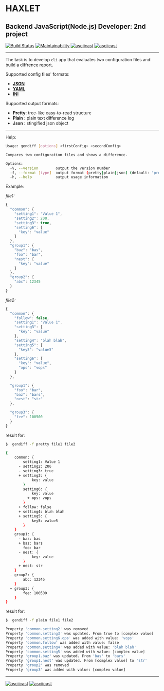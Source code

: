 # HAXLET 
## Backend JavaScript(Node.js) Developer: 2nd project

[![Build Status](https://travis-ci.org/dsmirnoff73/backend-project-lvl2.svg?branch=master)](https://travis-ci.org/dsmirnoff73/backend-project-lvl2)
[![Maintainability](https://api.codeclimate.com/v1/badges/4a9da8b303a9cd2c348e/maintainability)](https://codeclimate.com/github/dsmirnoff73/backend-project-lvl2/maintainability)
[![asciicast](https://asciinema.org/a/VqKOyc9SysfeboKBnqWp20XxE.svg)](https://asciinema.org/a/VqKOyc9SysfeboKBnqWp20XxE)
[![asciicast](https://asciinema.org/a/BQrLxtkkz3KahbHzlJt4Qr68Y.svg)](https://asciinema.org/a/BQrLxtkkz3KahbHzlJt4Qr68Y)

***
The task is to develop `сli` app that evaluates two configuration files and build a diffrence report.

Supported config files' formats:
* [**JSON**](https://en.wikipedia.org/wiki/JSON)
* [**YAML**](https://en.wikipedia.org/wiki/YAML)
* [**INI**](https://en.wikipedia.org/wiki/INI_file)

Supported output formats:
* **Pretty**:  tree-like easy-to-read structure
* **Plain** :  plain text difference log
* **Json**  :  stingified json object

***

Help:
```sh
Usage: gendiff [options] <firstConfig> <secondConfig>

Compares two configuration files and shows a difference.

Options:
  -V, --version        output the version number
  -f, --format [type]  output format (pretty|plain|json) (default: "pretty")
  -h, --help           output usage information
```

Example:

*file1:*
```js
{
  "common": {
    "setting1": "Value 1",
    "setting2": 200,
    "setting3": true,
    "setting6": {
      "key": "value"
    }
  },
  "group1": {
    "baz": "bas",
    "foo": "bar",
    "nest": {
      "key": "value"
    }
  },
  "group2": {
    "abc": 12345
  }
}
```

*file2:*
```js
{
  "common": {
    "follow": false,
    "setting1": "Value 1",
    "setting3": {
      "key": "value"
    },
    "setting4": "blah blah",
    "setting5": {
      "key5": "value5"
    },
    "setting6": {
      "key": "value",
      "ops": "vops"
    }
  },

  "group1": {
    "foo": "bar",
    "baz": "bars",
    "nest": "str"
  },

  "group3": {
    "fee": 100500
  }
}
```
result for:
```sh
$  gendiff -f pretty file1 file2
```
```sh
{
    common: {
        setting1: Value 1
      - setting2: 200
      - setting3: true
      + setting3: {
            key: value
        }
        setting6: {
            key: value
          + ops: vops
        }
      + follow: false
      + setting4: blah blah
      + setting5: {
            key5: value5
        }
    }
    group1: {
      - baz: bas
      + baz: bars
        foo: bar
      - nest: {
            key: value
        }
      + nest: str
    }
  - group2: {
        abc: 12345
    }
  + group3: {
        fee: 100500
    }
}
```

result for:
```sh
$  gendiff -f plain file1 file2
```
```sh
Property 'common.setting2' was removed
Property 'common.setting3' was updated. From true to [complex value]
Property 'common.setting6.ops' was added with value: 'vops'
Property 'common.follow' was added with value: false
Property 'common.setting4' was added with value: 'blah blah'
Property 'common.setting5' was added with value: [complex value]
Property 'group1.baz' was updated. From 'bas' to 'bars'
Property 'group1.nest' was updated. From [complex value] to 'str'
Property 'group2' was removed
Property 'group3' was added with value: [complex value]
```
***
[![asciicast](https://asciinema.org/a/VqKOyc9SysfeboKBnqWp20XxE.svg)](https://asciinema.org/a/VqKOyc9SysfeboKBnqWp20XxE)
[![asciicast](https://asciinema.org/a/BQrLxtkkz3KahbHzlJt4Qr68Y.svg)](https://asciinema.org/a/BQrLxtkkz3KahbHzlJt4Qr68Y)

